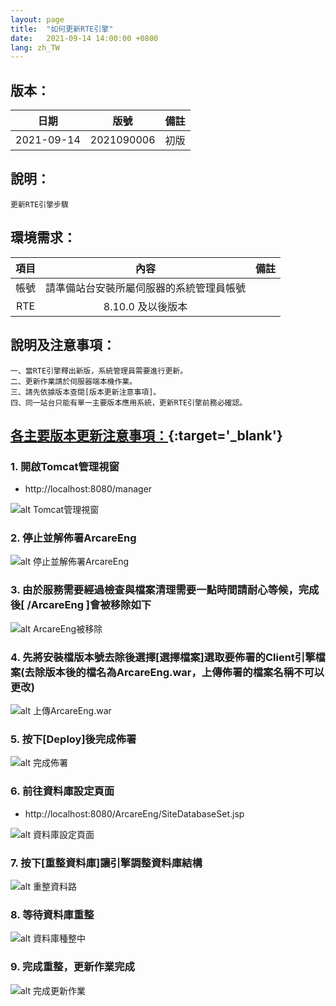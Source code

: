 ```yaml
---
layout: page
title:  "如何更新RTE引擎"
date:   2021-09-14 14:00:00 +0800
lang: zh_TW
---
```


## 版本：

|日期|版號|備註|
|:--:|:--:|:--:|
|2021-09-14|2021090006|初版|

## 說明：

    更新RTE引擎步驟

## 環境需求：

|項目|內容|備註|
|:--:|:--:|:--:|
|帳號|請準備站台安裝所屬伺服器的系統管理員帳號||
|RTE|8.10.0 及以後版本||

## 說明及注意事項：

    一、當RTE引擎釋出新版，系統管理員需要進行更新。
    二、更新作業請於伺服器端本機作業。
    三、請先依據版本查閱[版本更新注意事項]。
    四、同一站台只能有單一主要版本應用系統，更新RTE引擎前務必確認。

## [各主要版本更新注意事項：](http://localhost:4000/RELEASE/RTE/README.html){:target='_blank'}

### 1. 開啟Tomcat管理視窗
* http://localhost:8080/manager

![alt Tomcat管理視窗](img/001.png)

### 2. 停止並解佈署ArcareEng

![alt 停止並解佈署ArcareEng](img/001A.png)

### 3. 由於服務需要經過檢查與檔案清理需要一點時間請耐心等候，完成後[ /ArcareEng ]會被移除如下

![alt ArcareEng被移除](img/002.png)

### 4. 先將安裝檔版本號去除後選擇[選擇檔案]選取要佈署的Client引擎檔案(去除版本後的檔名為ArcareEng.war，上傳佈署的檔案名稱不可以更改)

![alt 上傳ArcareEng.war](img/003.png)

### 5. 按下[Deploy]後完成佈署

![alt 完成佈署](img/004.png)

### 6. 前往資料庫設定頁面
* http://localhost:8080/ArcareEng/SiteDatabaseSet.jsp

![alt 資料庫設定頁面](img/005.png)

### 7. 按下[重整資料庫]讓引擎調整資料庫結構

![alt 重整資料路](img/005A.png)

### 8. 等待資料庫重整

![alt 資料庫種整中](img/006.png)

### 9. 完成重整，更新作業完成

![alt 完成更新作業](img/007.png)